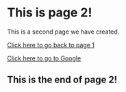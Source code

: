 # This is page 2!

This is a second page we have created.

[Click here to go back to page 1](README.md)

[Click here to go to Google](http://www.google.com)

## This is the end of page 2!